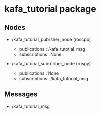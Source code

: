 # kafa_tutorial package

## Nodes

* /kafa_tutorial_publisher_node (roscpp)
  * publications : /kafa_tutotial_msg
  * subscriptions : None

* /kafa_tutorial_subscriber_node (rospy)
  * publications : None
  * subscriptions : /kafa_tutorial_msg

## Messages

* /kafa_tutorial_msg
